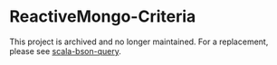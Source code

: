 ReactiveMongo-Criteria
======================

This project is archived and no longer maintained.  For a replacement, please see [scala-bson-query](https://github.com/osxhacker/scala-bson-query).

